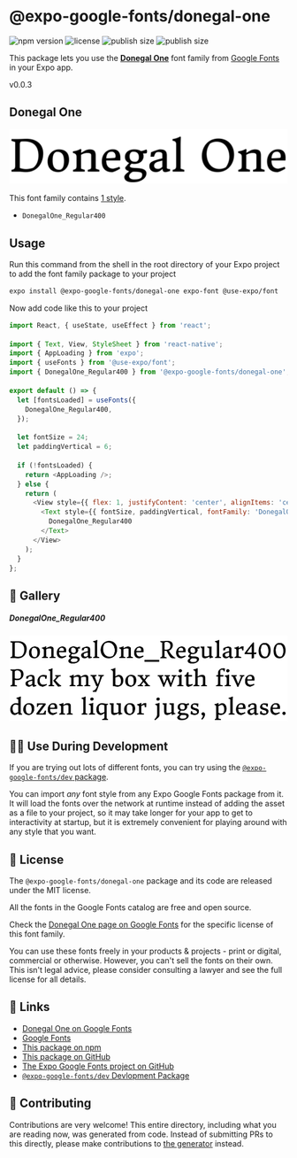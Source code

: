 # @expo-google-fonts/donegal-one

![npm version](https://flat.badgen.net/npm/v/@expo-google-fonts/donegal-one)
![license](https://flat.badgen.net/github/license/expo/google-fonts)
![publish size](https://flat.badgen.net/packagephobia/install/@expo-google-fonts/donegal-one)
![publish size](https://flat.badgen.net/packagephobia/publish/@expo-google-fonts/donegal-one)

This package lets you use the [**Donegal One**](https://fonts.google.com/specimen/Donegal+One) font family from [Google Fonts](https://fonts.google.com/) in your Expo app.

v0.0.3

## Donegal One

![Donegal One](./font-family.png)

This font family contains [1 style](#-gallery).

- `DonegalOne_Regular400`

## Usage

Run this command from the shell in the root directory of your Expo project to add the font family package to your project
```sh
expo install @expo-google-fonts/donegal-one expo-font @use-expo/font
```

Now add code like this to your project
```js
import React, { useState, useEffect } from 'react';

import { Text, View, StyleSheet } from 'react-native';
import { AppLoading } from 'expo';
import { useFonts } from '@use-expo/font';
import { DonegalOne_Regular400 } from '@expo-google-fonts/donegal-one';

export default () => {
  let [fontsLoaded] = useFonts({
    DonegalOne_Regular400,
  });

  let fontSize = 24;
  let paddingVertical = 6;

  if (!fontsLoaded) {
    return <AppLoading />;
  } else {
    return (
      <View style={{ flex: 1, justifyContent: 'center', alignItems: 'center' }}>
        <Text style={{ fontSize, paddingVertical, fontFamily: 'DonegalOne_Regular400' }}>
          DonegalOne_Regular400
        </Text>
      </View>
    );
  }
};

```

## 🔡 Gallery

##### DonegalOne_Regular400
![DonegalOne_Regular400](./75cadf3ba9559e8ba497b68a3e7695d2c733b4ce2264119f7f181974902025ba.ttf.png)


## 👩‍💻 Use During Development

If you are trying out lots of different fonts, you can try using the [`@expo-google-fonts/dev` package](https://github.com/expo/google-fonts/tree/master/font-packages/dev#readme).

You can import *any* font style from any Expo Google Fonts package from it. It will load the fonts
over the network at runtime instead of adding the asset as a file to your project, so it may take longer
for your app to get to interactivity at startup, but it is extremely convenient
for playing around with any style that you want.

## 📖 License

The `@expo-google-fonts/donegal-one` package and its code are released under the MIT license.

All the fonts in the Google Fonts catalog are free and open source.

Check the [Donegal One page on Google Fonts](https://fonts.google.com/specimen/Donegal+One) for the specific license of this font family.

You can use these fonts freely in your products & projects - print or digital, commercial or otherwise. However, you can't sell the fonts on their own. This isn't legal advice, please consider consulting a lawyer and see the full license for all details.

## 🔗 Links

- [Donegal One on Google Fonts](https://fonts.google.com/specimen/Donegal+One)
- [Google Fonts](https://fonts.google.com/)
- [This package on npm](https://www.npmjs.com/package/@expo-google-fonts/donegal-one)
- [This package on GitHub](https://github.com/expo/google-fonts/tree/master/font-packages/donegal-one)
- [The Expo Google Fonts project on GitHub](https://github.com/expo/google-fonts)
- [`@expo-google-fonts/dev` Devlopment Package](https://github.com/expo/google-fonts/tree/master/font-packages/dev)


## 🤝 Contributing

Contributions are very welcome! This entire directory, including what you are reading now, was generated from code. Instead of submitting PRs to this directly, please make contributions to [the generator](https://github.com/expo/google-fonts/tree/master/packages/generator) instead.

